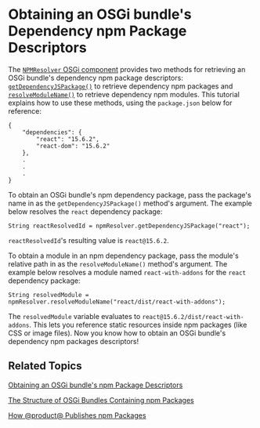 # Obtaining an OSGi bundle's Dependency npm Package Descriptors [](id=obtaining-dependency-npm-package-descriptors)

The 
[`NPMResolver` OSGi component](@app-ref@/foundation/latest/javadocs/com/liferay/frontend/js/loader/modules/extender/npm/NPMResolver.html) 
provides two methods for retrieving an OSGi bundle's dependency npm package 
descriptors:
[`getDependencyJSPackage()`](@app-ref@/foundation/latest/javadocs/com/liferay/frontend/js/loader/modules/extender/npm/NPMResolver.html#getDependencyJSPackage) 
to retrieve dependency npm packages and 
[`resolveModuleName()`](@app-ref@/foundation/latest/javadocs/com/liferay/frontend/js/loader/modules/extender/npm/NPMResolver.html#resolveModuleName) 
to retrieve dependency npm modules. This tutorial explains how to use these 
methods, using the `package.json` below for reference:

    {
    	"dependencies": {
    		"react": "15.6.2",
    		"react-dom": "15.6.2"
    	},
    	.
    	.
    	.
    }
    
To obtain an OSGi bundle's npm dependency package, pass the package's
name in as the `getDependencyJSPackage()` method's argument. The example below 
resolves the `react` dependency package:

    String reactResolvedId = npmResolver.getDependencyJSPackage("react");
    
`reactResolvedId`'s resulting value is `react@15.6.2`.

To obtain a module in an npm dependency package, pass the module's relative path 
in as the `resolveModuleName()` method's argument. The example below resolves a 
module named `react-with-addons` for the `react` dependency package:

    String resolvedModule = 
    npmResolver.resolveModuleName("react/dist/react-with-addons");


The `resolvedModule` variable evaluates to `react@15.6.2/dist/react-with-addons`.
This lets you reference static resources inside npm packages 
(like CSS or image files). Now you know how to obtain an OSGi bundle's 
dependency npm packages descriptors!

## Related Topics [](id=related-topics)

[Obtaining an OSGi bundle's npm Package Descriptors](/develop/tutorials/-/knowledge_base/7-0/obtaining-npm-package-descriptors)

[The Structure of OSGi Bundles Containing npm Packages](/develop/tutorials/-/knowledge_base/7-0/the-structure-of-osgi-bundles-containing-npm-packages)

[How @product@ Publishes npm Packages](/develop/tutorials/-/knowledge_base/7-0/how-liferay-portal-publishes-npm-packages)
